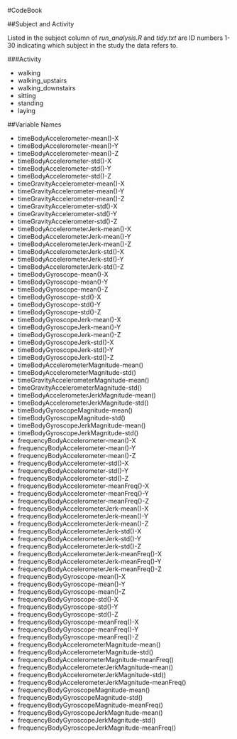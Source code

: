 #CodeBook

##Subject and Activity

Listed in the subject column of *run_analysis.R* and *tidy.txt* are ID numbers 1-30 indicating which subject in the study the data refers to.

###Activity
- walking
- walking_upstairs
- walking_downstairs
- sitting
- standing
- laying

##Variable Names
- timeBodyAccelerometer-mean()-X                    
- timeBodyAccelerometer-mean()-Y                    
- timeBodyAccelerometer-mean()-Z                    
- timeBodyAccelerometer-std()-X                    
- timeBodyAccelerometer-std()-Y                     
- timeBodyAccelerometer-std()-Z                    
- timeGravityAccelerometer-mean()-X                
- timeGravityAccelerometer-mean()-Y                
- timeGravityAccelerometer-mean()-Z                
- timeGravityAccelerometer-std()-X                 
- timeGravityAccelerometer-std()-Y                
- timeGravityAccelerometer-std()-Z                  
- timeBodyAccelerometerJerk-mean()-X               
- timeBodyAccelerometerJerk-mean()-Y                
- timeBodyAccelerometerJerk-mean()-Z                
- timeBodyAccelerometerJerk-std()-X              
- timeBodyAccelerometerJerk-std()-Y               
- timeBodyAccelerometerJerk-std()-Z                
- timeBodyGyroscope-mean()-X                     
- timeBodyGyroscope-mean()-Y                        
- timeBodyGyroscope-mean()-Z                        
- timeBodyGyroscope-std()-X                        
- timeBodyGyroscope-std()-Y                        
- timeBodyGyroscope-std()-Z                        
- timeBodyGyroscopeJerk-mean()-X                    
- timeBodyGyroscopeJerk-mean()-Y                   
- timeBodyGyroscopeJerk-mean()-Z                   
- timeBodyGyroscopeJerk-std()-X                  
- timeBodyGyroscopeJerk-std()-Y                     
- timeBodyGyroscopeJerk-std()-Z                     
- timeBodyAccelerometerMagnitude-mean()            
- timeBodyAccelerometerMagnitude-std()             
- timeGravityAccelerometerMagnitude-mean()          
- timeGravityAccelerometerMagnitude-std()          
- timeBodyAccelerometerJerkMagnitude-mean()       
- timeBodyAccelerometerJerkMagnitude-std()      
- timeBodyGyroscopeMagnitude-mean()               
- timeBodyGyroscopeMagnitude-std()                  
- timeBodyGyroscopeJerkMagnitude-mean()           
- timeBodyGyroscopeJerkMagnitude-std()           
- frequencyBodyAccelerometer-mean()-X          
- frequencyBodyAccelerometer-mean()-Y              
- frequencyBodyAccelerometer-mean()-Z            
- frequencyBodyAccelerometer-std()-X               
- frequencyBodyAccelerometer-std()-Y             
- frequencyBodyAccelerometer-std()-Z              
- frequencyBodyAccelerometer-meanFreq()-X          
- frequencyBodyAccelerometer-meanFreq()-Y           
- frequencyBodyAccelerometer-meanFreq()-Z          
- frequencyBodyAccelerometerJerk-mean()-X           
- frequencyBodyAccelerometerJerk-mean()-Y           
- frequencyBodyAccelerometerJerk-mean()-Z          
- frequencyBodyAccelerometerJerk-std()-X           
- frequencyBodyAccelerometerJerk-std()-Y            
- frequencyBodyAccelerometerJerk-std()-Z            
- frequencyBodyAccelerometerJerk-meanFreq()-X      
- frequencyBodyAccelerometerJerk-meanFreq()-Y      
- frequencyBodyAccelerometerJerk-meanFreq()-Z     
- frequencyBodyGyroscope-mean()-X                 
- frequencyBodyGyroscope-mean()-Y                  
- frequencyBodyGyroscope-mean()-Z                  
- frequencyBodyGyroscope-std()-X                    
- frequencyBodyGyroscope-std()-Y                   
- frequencyBodyGyroscope-std()-Z                    
- frequencyBodyGyroscope-meanFreq()-X              
- frequencyBodyGyroscope-meanFreq()-Y               
- frequencyBodyGyroscope-meanFreq()-Z               
- frequencyBodyAccelerometerMagnitude-mean()        
- frequencyBodyAccelerometerMagnitude-std()         
- frequencyBodyAccelerometerMagnitude-meanFreq()    
- frequencyBodyAccelerometerJerkMagnitude-mean()    
- frequencyBodyAccelerometerJerkMagnitude-std()     
- frequencyBodyAccelerometerJerkMagnitude-meanFreq()
- frequencyBodyGyroscopeMagnitude-mean()            
- frequencyBodyGyroscopeMagnitude-std()            
- frequencyBodyGyroscopeMagnitude-meanFreq()        
- frequencyBodyGyroscopeJerkMagnitude-mean()       
- frequencyBodyGyroscopeJerkMagnitude-std()        
- frequencyBodyGyroscopeJerkMagnitude-meanFreq() 